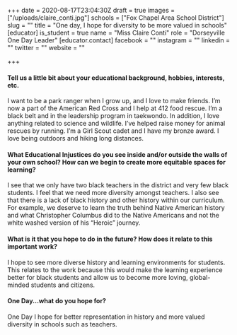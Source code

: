 +++
date = 2020-08-17T23:04:30Z
draft = true
images = ["/uploads/claire_conti.jpg"]
schools = ["Fox Chapel Area School District"]
slug = ""
title = "One day, I hope for diversity to be more valued in schools"
[educator]
is_student = true
name = "Miss Claire Conti"
role = "Dorseyville One Day Leader"
[educator.contact]
facebook = ""
instagram = ""
linkedin = ""
twitter = ""
website = ""

+++
#### Tell us a little bit about your educational background, hobbies, interests, etc.

I want to be a park ranger when I grow up, and I love to make friends. I’m now a part of the American Red Cross and I help at 412 food rescue. I’m a black belt and in the leadership program in taekwondo. In addition, I love anything related to science and wildlife. I’ve helped raise money for animal rescues by running. I’m a Girl Scout cadet and I have my bronze award. I love being outdoors and hiking long distances.

#### What Educational Injustices do you see inside and/or outside the walls of your own school? How can we begin to create more equitable spaces for learning?

I see that we only have two black teachers in the district and very few black students. I feel that we need more diversity amongst teachers. I also see that there is a lack of black history and other history within our curriculum. For example, we deserve to learn the truth behind Native American history and what Christopher Columbus did to the Native Americans and not the white washed version of his “Heroic” journey.

#### What is it that you hope to do in the future? How does it relate to this important work?

I hope to see more diverse history and learning environments for students. This relates to the work because this would make the learning experience better for black students and allow us to become more loving, global-minded students and citizens.

#### One Day...what do you hope for?

One Day I hope for better representation in history and more valued diversity in schools such as teachers.